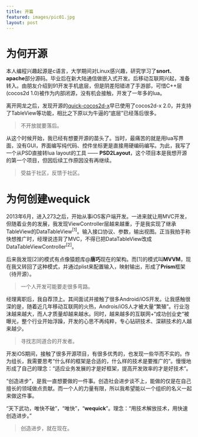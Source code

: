 ```yaml
---
title: 开篇
featured: images/pic01.jpg
layout: post
---
```


# 为何开源

本人编程兴趣起源是c语言，大学期间对Linux感兴趣，研究学习了**snort**、**apache**部分源码。毕业后在新大陆通信做嵌入式开发。后移动互联网兴起，准备转入。由朋友介绍到91开发手机底层，但是阴差阳错进了手游部，可惜C++层(cocos2d 1.0)被作为内部闭源，没有机会接触，开发了一年多的lua。

离开网龙之后，发现开源的[quick-cocos2d-x](https://github.com/chukong/quick-cocos2d-x)早已使用了cocos2d-x 2.0，并支持了TableView等功能，相比之下原以为牛逼的“底层”已经落后很多。

> 不开放就要落后。

从这个时候开始，我已经有想要开源的苗头了。当时，最痛苦的就是用lua写界面，没有GUI，界面编写纯代码、控件坐标更是直接用硬编码编写。为此，我写了一个从PSD直接转lua layout的工具 —— **PSD2Layout**，这个项目本是我想开源的第一个项目，但因后续工作原因没有再继续。

> 受益于社区，反馈于社区。


# 为何创建wequick

2013年6月，进入273之后，开始从事iOS客户端开发。一进来就让用MVC开发，但随着业务的发展，我发现ViewController层越来越重，于是我实现了继承TableView的DataTableView<sup>[1]</sup>。输入接口协议、参数，输出视图。正当我拍手称快想推广时，经理说违背了MVC，不得已把DataTableView改成DataTableViewController<sup>[2]</sup>。

后来我发现[2]的模式有点像猿题库@**唐巧**现在的架构。而[1]的模式叫**MVVM**，现在我又转回了这种模式，并通过plist来配置输入，映射输出，形成了**Prism**框架（待开源）。

> 一个人开发可能要走很多弯路。

经理离职后，我自荐顶上。其间面试并接触了很多Android/iOS开发。让我感触很深的是，随着近几年移动互联网的火热，Androis/iOS人才被大量“繁殖”。行业泡沫越来越大，而人才质量却越来越水。同时，越来越多的互联网+“成功创业史“被曝光，整个行业开始浮躁，开发的心思不再纯粹，专心钻研技术、深耕技术的人越来越少。

> 寻找志同道合的开发者。

开发iOS期间，接触了很多开源项目，有很多优秀的，也发现一些华而不实的。作为组长，我需要思考“什么样的框架是合适的，什么样的技术是要推广的”。慢慢地形成了自己的理念：“适应业务发展的才是好框架，提高开发效率的才是好技术”。

“创造进步”，是我一直想要做的一件事。创造社会进步谈不上，能做的仅是在自己擅长的领域做点贡献。而一个人的力量有限，所以我希望能以一个组织的名义一起来做这件事。

“天下武功，唯快不破”，“唯快”，“**wequick**”。理念：“用技术解放技术，用快速创造进步。”

> 创造进步，就在现在。

